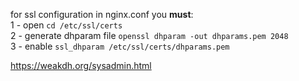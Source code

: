 for ssl configuration in nginx.conf you **must**: <br/>
1 - open    `cd /etc/ssl/certs` <br/>
2 - generate dhparam file    `openssl dhparam -out dhparams.pem 2048` <br/>
3 - enable    `ssl_dhparam /etc/ssl/certs/dhparams.pem` <br/>


https://weakdh.org/sysadmin.html
